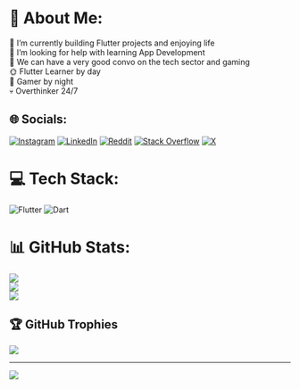 # 💫 About Me:
🔭 I’m currently building Flutter projects and enjoying life<br>🤝 I’m looking for help with learning App Development<br>💬 We can have a very good convo on the tech sector and gaming<br>🌞 Flutter Learner by day <br>🌃 Gamer by night <br>💀 Overthinker 24/7 


## 🌐 Socials:
[![Instagram](https://img.shields.io/badge/Instagram-%23E4405F.svg?logo=Instagram&logoColor=white)](https://instagram.com/cpt._.swastik) [![LinkedIn](https://img.shields.io/badge/LinkedIn-%230077B5.svg?logo=linkedin&logoColor=white)](https://linkedin.com/in/cpt-swastik) [![Reddit](https://img.shields.io/badge/Reddit-%23FF4500.svg?logo=Reddit&logoColor=white)](https://reddit.com/user/Mr_DawnSP) [![Stack Overflow](https://img.shields.io/badge/-Stackoverflow-FE7A16?logo=stack-overflow&logoColor=white)](https://stackoverflow.com/users/24292489) [![X](https://img.shields.io/badge/X-black.svg?logo=X&logoColor=white)](https://x.com/CPT_Dawn) 

# 💻 Tech Stack:
![Flutter](https://img.shields.io/badge/Flutter-%2302569B.svg?style=plastic&logo=Flutter&logoColor=white) ![Dart](https://img.shields.io/badge/dart-%230175C2.svg?style=plastic&logo=dart&logoColor=white)
# 📊 GitHub Stats:
![](https://github-readme-stats.vercel.app/api?username=CPT-Dawn&theme=nightowl&hide_border=false&include_all_commits=false&count_private=true)<br/>
![](https://github-readme-streak-stats.herokuapp.com/?user=CPT-Dawn&theme=nightowl&hide_border=false)<br/>
![](https://github-readme-stats.vercel.app/api/top-langs/?username=CPT-Dawn&theme=nightowl&hide_border=false&include_all_commits=false&count_private=true&layout=compact)

## 🏆 GitHub Trophies
![](https://github-profile-trophy.vercel.app/?username=CPT-Dawn&theme=darkhub&no-frame=true&no-bg=false&margin-w=4)

---
[![](https://visitcount.itsvg.in/api?id=CPT-Dawn&icon=5&color=6)](https://visitcount.itsvg.in)

<!-- Proudly created with GPRM ( https://gprm.itsvg.in ) -->
